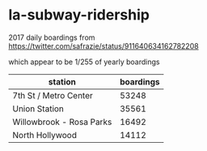 la-subway-ridership
===================

2017 daily boardings from https://twitter.com/safrazie/status/911640634162782208

which appear to be 1/255 of yearly boardings

station | boardings
------- | ---------
7th St / Metro Center | 53248
Union Station | 35561
Willowbrook - Rosa Parks | 16492
North Hollywood | 14112
